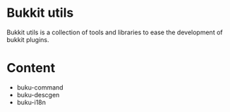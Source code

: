 # Bukkit utils

Bukkit utils is a collection of tools and libraries to ease the development of bukkit plugins.

# Content

* buku-command
* buku-descgen
* buku-i18n